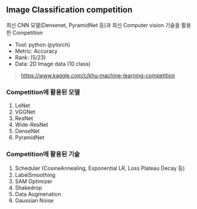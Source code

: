 ## Image Classification competition
최신 CNN 모델(Densenet, PyramidNet 등)과 최신 Computer vision 기술을 활용한 Competition
 - Tool: python (pytorch)
 - Metric: Accuracy
 - Rank: (5/23)
 - Data: 2D Image data (10 class)
  > https://www.kaggle.com/c/khu-machine-learning-competition

### Competition에 활용된 모델
1. LeNet
2. VGGNet
3. ResNet
4. Wide-ResNet
5. DenseNet
6. PyramidNet

### Competition에 활용된 기술
1. Scheduler (CosineAnnealing, Exponential LR, Loss Plateau Decay 등)
2. LabelSmoothing
3. SAM Optimizer
4. Shakedrop
5. Data Augmenation
6. Gaussian Noise
